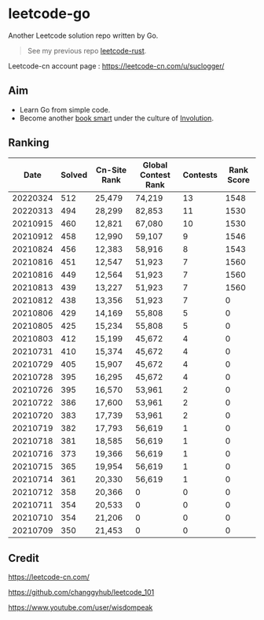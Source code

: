 # leetcode-go

Another Leetcode solution repo written by Go. 

>See my previous repo  [leetcode-rust](https://github.com/suclogger/leetcode-rust).

Leetcode-cn account page :  https://leetcode-cn.com/u/suclogger/


## Aim

* Learn Go from simple code.
* Become another [book smart](https://zh.wikipedia.org/wiki/%E5%81%9A%E9%A2%98%E5%AE%B6) under the culture of [Involution](https://zh.wikipedia.org/wiki/%E5%86%85%E5%8D%B7%E5%8C%96).


## Ranking

|Date|Solved|Cn-Site Rank|Global Contest Rank|Contests|Rank Score|
|----|----|----|----|----|----|
|20220324|512|25,479|74,219|13|1548|
|20220313|494|28,299|82,853|11|1530|
|20210915|460|12,821|67,080|10|1530|
|20210912|458|12,990|59,107|9|1546|
|20210824|456|12,383|58,916|8|1543|
|20210816|451|12,547|51,923|7|1560|
|20210816|449|12,564|51,923|7|1560|
|20210813|439|13,227|51,923|7|1560|
|20210812|438|13,356|51,923|7|0|
|20210806|429|14,169|55,808|5|0|
|20210805|425|15,234|55,808|5|0|
|20210803|412|15,199|45,672|4|0|
|20210731|410|15,374|45,672|4|0|
|20210729|405|15,907|45,672|4|0|
|20210728|395|16,295|45,672|4|0|
|20210726|395|16,570|53,961|2|0|
|20210722|386|17,600|53,961|2|0|
|20210720|383|17,739|53,961|2|0|
|20210719|382|17,793|56,619|1|0|
|20210718|381|18,585|56,619|1|0|
|20210716|373|19,366|56,619|1|0|
|20210715|365|19,954|56,619|1|0|
|20210714|361|20,330|56,619|1|0|
|20210712|358|20,366|0|0|0|
|20210711|354|20,533|0|0|0|
|20210710|354|21,206|0|0|0|
|20210709|350|21,453|0|0|0|


## Credit

https://leetcode-cn.com/

https://github.com/changgyhub/leetcode_101

https://www.youtube.com/user/wisdompeak

